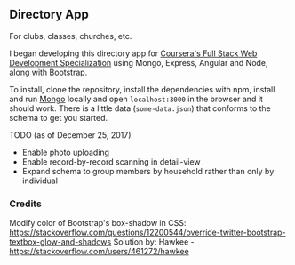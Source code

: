 ## Directory App
For clubs, classes, churches, etc.

I began developing this directory app for [Coursera's Full Stack Web Development Specialization](https://www.coursera.org/specializations/full-stack) using Mongo, Express, Angular and Node, along with Bootstrap.

To install, clone the repository, install the dependencies with npm, install and run [Mongo](https://www.mongodb.com/download-center?jmp=nav#community) locally and open `localhost:3000` in the browser and it should work. There is a little data (`some-data.json`) that conforms to the schema to get you started.

TODO (as of December 25, 2017)
- Enable photo uploading
- Enable record-by-record scanning in detail-view
- Expand schema to group members by household rather than only by individual

### Credits
Modify color of Bootstrap's box-shadow in CSS:
https://stackoverflow.com/questions/12200544/override-twitter-bootstrap-textbox-glow-and-shadows
Solution by: Hawkee - https://stackoverflow.com/users/461272/hawkee
